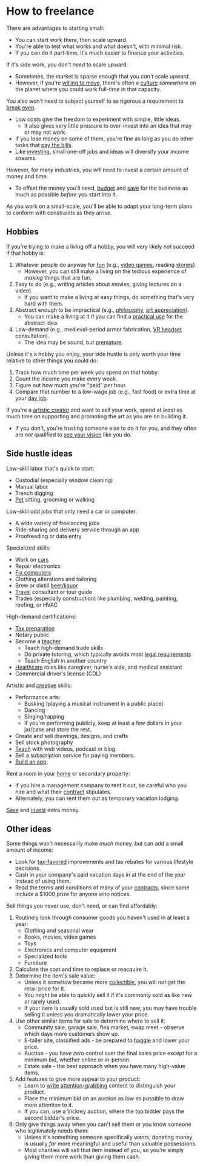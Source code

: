 
# How to freelance

There are advantages to starting small:

- You can start work there, then scale upward.
- You're able to test what works and what doesn't, with minimal risk.
- If you can do it part-time, it's much easier to finance your activities.

If it's side work, you don't *need* to scale upward.

- Sometimes, the market is sparse enough that you *can't* scale upward.
- However, if you're [willing to move](home-moving.md), there's often a [culture](people-culture.md) *somewhere* on the planet where you could work full-time in that capacity.

You also won't need to subject yourself to as rigorous a requirement to [break even](entrepreneur-3_plan.md).

- Low costs give the freedom to experiment with simple, little ideas.
  - It also gives very little pressure to over-invest into an idea that may or may not work.
- If you lose money on some of them, you're fine as long as you do other tasks that [pay the bills](money-3_budget.md).
- Like [investing](money-investing.md), small one-off jobs and ideas will diversify your income streams.

However, for many industries, you *will* need to invest a certain amount of money and time.

- To offset the money you'll need, [budget](money-3_budget.md) and [save](money-saving.md) for the business as much as possible *before* you start into it.

As you work on a small-scale, you'll be able to adapt your long-term plans to conform with constraints as they arrive.

## Hobbies

If you're trying to make a living off a hobby, you will very likely *not* succeed if that hobby is:

1. Whatever people do anyway for [fun](fun.md) (e.g., [video games](computers-software-gamedev.md), reading [stories](stories.md)).
   - However, you can still make a living on the tedious experience of *making* things that are fun.
2. Easy to do (e.g., writing articles about movies, giving lectures on a video).
   - If you want to make a living at easy things, do something that's very hard with them.
3. Abstract enough to be impractical (e.g., [philosophy](philosophy.md), [art appreciation](creations.md)).
   - You can make a living at it if you can find a [practical use](purpose.md) for the abstract idea.
4. Low-demand (e.g., medieval-period armor fabrication, [VR headset](computers-vr.md) consultation).
   - The idea may be sound, but [premature](trends.md).

Unless it's a hobby you enjoy, your side hustle is only worth your time relative to other things you could do:

1. Track how much time per week you spend on that hobby.
2. Count the income you make every week.
3. Figure out how much you're "paid" per hour.
4. Compare that number to a low-wage job (e.g., fast food) or extra time at your [day job](jobs-1_why.md).

If you're a [artistic creator](mind-creativity.md) and want to sell your work, spend at *least* as much time on supporting and promoting the art as you are on building it.

- If you don't, you're trusting someone else to do it for you, and they often are *not* qualified to [see your vision](entrepreneur-2_idea.md) like you do.

## Side hustle ideas

Low-skill labor that's quick to start:

- Custodial (especially window cleaning)
- Manual labor
- Trench digging
- [Pet](fun-pets.md) sitting, grooming or walking

Low-skill odd jobs that only need a car or computer:

- A wide variety of freelancing jobs
- Ride-sharing and delivery service through an app
- Proofreading or data entry

Specialized skills:

- Work on [cars](autos.md)
- Repair electronics
- [Fix computers](fix-cs.md)
- Clothing alterations and tailoring
- Brew or distill [beer/liquor](fun-alcohol.md)
- [Travel](fun-vacations.md) consultant or tour guide
- Trades (especially construction) like plumbing, welding, painting, roofing, or HVAC

High-demand certifications:

- [Tax preparation](money-accounting.md)
- Notary public
- Become a [teacher](education.md)
  - Teach high-demand trade skills
  - Do private tutoring, which typically avoids most [legal requirements](legal-safety.md)
  - Teach English in another country
- [Healthcare](body-4_health.md) roles like caregiver, nurse's aide, and medical assistant
- Commercial driver's license (CDL)

Artistic and [creative](mind-creativity.md) skills:

- Performance arts:
  - Busking (playing a musical instrument in a public place)
  - Dancing
  - Singing/rapping
  - If you're performing publicly, keep at least a few dollars in your jar/case and store the rest.
- Create and sell drawings, designs, and crafts
- Sell stock photography
- [Teach](education.md) with web videos, podcast or blog.
- Sell a subscription service for paying members.
- [Build an app](computers-sofware-webdev.md).

Rent a room in your [home](home-buysell.md) or secondary property:

- If you hire a management company to rent it out, be careful who you hire and what their [contract](people-6_contracts.md) stipulates.
- Alternately, you can rent them out as temporary vacation lodging.

[Save](money-saving.md) and [invest](money-investing.md) extra money.

## Other ideas

Some things won't necessarily make *much* money, but can add a small amount of income:

- Look for [tax-favored](money-accounting.md) improvements and tax rebates for various lifestyle decisions.
- Cash in your company's paid vacation days in at the end of the year instead of using them.
- Read the terms and conditions of many of your [contracts](people-6_contracts.md), since some include a $1000 prize for anyone who notices.

Sell things you never use, don't need, or can find affordably:

1. Routinely look through consumer goods you haven't used in at least a year:
   - Clothing and seasonal wear
   - Books, movies, video games
   - Toys
   - Electronics and computer equipment
   - Specialized tools
   - Furniture
2. Calculate the cost and time to replace or reacquire it.
3. Determine the item's sale value:
   - Unless it somehow became more [collectible](economics.md), you will *not* get the retail price for it.
   - You might be able to quickly sell it if it's commonly sold as like new or rarely used.
   - If your item is usually sold used but is still new, you may have trouble selling it unless you dramatically lower your price.
4. Use other similar items for sale to determine where to sell it:
   - Community sale, garage sale, flea market, swap meet - observe which days more customers show up.
   - E-tailer site, classified ads - be prepared to [haggle](people-conflicts-negotiation.md) and lower your price.
   - Auction - you have *zero* control over the final sales price except for a minimum bid, whether online or in-person.
   - Estate sale - the best approach when you have many high-value items.
5. Add features to give more appeal to your product:
   - Learn to [write](language-writing.md) [attention-grabbing](marketing.md) content to distinguish your product.
   - Place the minimum bid on an auction as low as possible to draw more attention to it.
   - If you can, use a Vickrey auction, where the top bidder pays the second bidder's price.
6. Only give things away when you can't sell them or you know someone who legitimately needs them:
   - Unless it's something someone specifically wants, donating money is usually *far* more meaningful and useful than valuable possessions.
   - Most charities will sell that item instead of you, so you're simply giving them more work than giving them cash.
